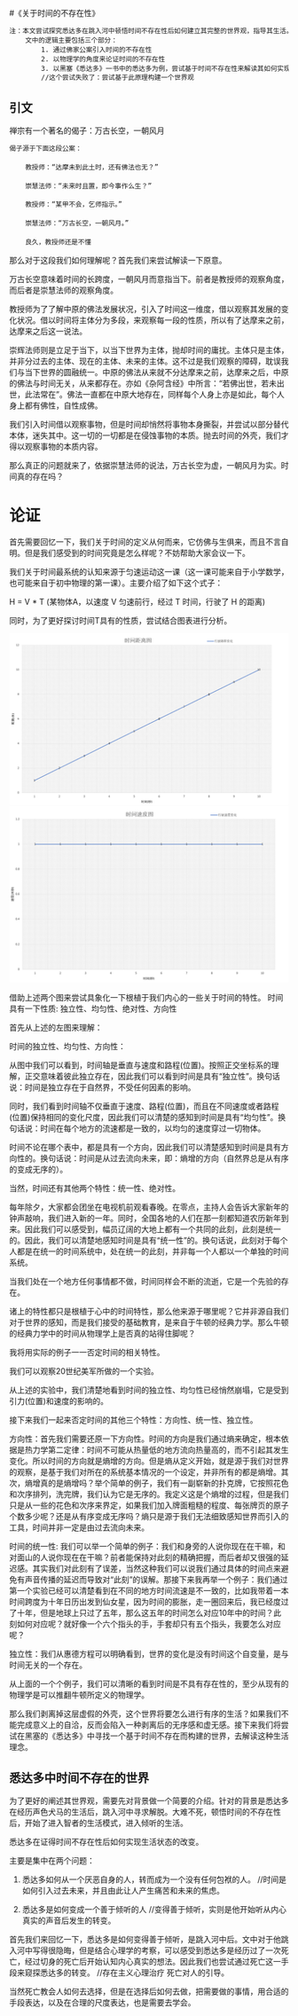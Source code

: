 #《关于时间的不存在性》
```txt
注：本文尝试探究悉达多在跳入河中顿悟时间不存在性后如何建立其完整的世界观，指导其生活。
    文中的逻辑主要包括三个部分：
        1. 通过佛家公案引入时间的不存在性
        2. 以物理学的角度来论证时间的不存在性
        3. 以黑塞《悉达多》一书中的悉达多为例，尝试基于时间不存在性来解读其如何实现顿悟，并开启倾听的生活状态。
        //这个尝试失败了：尝试基于此原理构建一个世界观
```

## 引文

禅宗有一个著名的偈子：万古长空，一朝风月

```txt
偈子源于下面这段公案：

    教授师：“达摩未到此土时，还有佛法也无？”

    崇慧法师：“未来时且置，即今事作么生？”

    教授师：“某甲不会，乞师指示。”

    崇慧法师：“万古长空，一朝风月。”

    良久，教授师还是不懂
```
那么对于这段我们如何理解呢？首先我们来尝试解读一下原意。

万古长空意味着时间的长跨度，一朝风月而意指当下。前者是教授师的观察角度，而后者是崇慧法师的观察角度。

教授师为了了解中原的佛法发展状况，引入了时间这一维度，借以观察其发展的变化状况。借以时间将主体分为多段，来观察每一段的性质，所以有了达摩来之前，达摩来之后这一说法。

崇辉法师则是立足于当下，以当下世界为主体，抛却时间的庸扰。主体只是主体，并非分过去的主体、现在的主体、未来的主体。这不过是我们观察的障碍，耽误我们与当下世界的圆融统一。中原的佛法从来就不分达摩来之前，达摩来之后，中原的佛法与时间无关，从来都存在。亦如《杂阿含经》中所言：“若佛出世，若未出世，此法常在”。佛法一直都在中原大地存在，同样每个人身上亦是如此，每个人身上都有佛性，自性成佛。

我们引入时间借以观察事物，但是时间却悄然将事物本身撕裂，并尝试以部分替代本体，迷失其中。这一切的一切都是在侵蚀事物的本质。抛去时间的外壳，我们才得以观察事物的本质内容。

那么真正的问题就来了，依据崇慧法师的说法，万古长空为虚，一朝风月为实。时间真的存在吗？

# 论证

首先需要回忆一下，我们关于时间的定义从何而来，它仿佛与生俱来，而且不言自明。但是我们感受到的时间究竟是怎么样呢？不妨帮助大家会议一下。

我们关于时间最系统的认知来源于匀速运动这一课（这一课可能来自于小学数学，也可能来自于初中物理的第一课）。主要介绍了如下这个式子：

H = V * T (某物体A，以速度 V 匀速前行，经过 T 时间，行驶了 H 的距离) 

同时，为了更好探讨时间T具有的性质，尝试结合图表进行分析。

![匀速运动的表](./.img/2022-01-28_11-32-02.png)
![匀速运动的表](./.img/2022-01-28_11-48-23.png)

借助上述两个图来尝试具象化一下根植于我们内心的一些关于时间的特性。
时间具有一下性质: 独立性、均匀性、绝对性、方向性


首先从上述的左图来理解：

时间的独立性、均匀性、方向性：

从图中我们可以看到，时间轴是垂直与速度和路程(位置)。按照正交坐标系的理解，正交意味着彼此独立存在，因此我们可以看到时间是具有“独立性”。换句话说：时间是独立存在于自然界，不受任何因素的影响。

同时，我们看到时间轴不仅垂直于速度、路程(位置)，而且在不同速度或者路程(位置)保持相同的变化尺度，因此我们可以清楚的感知到时间是具有“均匀性”。换句话说：时间在每个地方的流速都是一致的，以均匀的速度穿过一切物体。

时间不论在哪个表中，都是具有一个方向，因此我们可以清楚感知到时间是具有方向性的。换句话说：时间是从过去流向未来，即：熵增的方向（自然界总是从有序的变成无序的）。

当然，时间还有其他两个特性：统一性、绝对性。

每年除夕，大家都会团坐在电视机前观看春晚。在零点，主持人会告诉大家新年的钟声敲响，我们进入新的一年。同时，全国各地的人们在那一刻都知道农历新年到来。因此我们可以感受到，幅员辽阔的大地上都有一个共同的此刻，此刻是统一的。因此，我们可以清楚地感知时间是具有“统一性”的。换句话说，此刻对于每个人都是在统一的时间系统中，处在统一的此刻，并非每一个人都以一个单独的时间系统。

当我们处在一个地方任何事情都不做，时间同样会不断的流逝，它是一个先验的存在。


诸上的特性都只是根植于心中的时间特性，那么他来源于哪里呢？它并非源自我们对于世界的感知，而是我们接受的基础教育，是来自于牛顿的经典力学。那么牛顿的经典力学中的时间从物理学上是否真的站得住脚呢？

我将用实际的例子一一否定时间的相关特性。

我们可以观察20世纪美军所做的一个实验。

从上述的实验中，我们清楚地看到时间的独立性、均匀性已经悄然崩塌，它是受到引力(位置)和速度的影响的。

接下来我们一起来否定时间的其他三个特性：方向性、统一性、独立性。

方向性：首先我们需要还原一下方向性。时间的方向是我们通过熵来确定，根本依据是热力学第二定律：时间不可能从热量低的地方流向热量高的，而不引起其发生变化。所以时间的方向就是熵增的方向。但是熵从定义开始，就是源于我们对世界的观察，是基于我们对所在的系统基本情况的一个设定，并非所有的都是熵增。其次，熵增真的是熵增吗？举个简单的例子，我们有一副崭新的扑克牌，它按照花色和次序排列，洗完牌，我们认为它是无序的。我定义这是个熵增的过程，但是我们只是从一些的花色和次序来界定，如果我们加入牌面粗糙的程度、每张牌页的原子个数多少呢？还是从有序变成无序吗？熵只是源于我们无法细致感知世界而引入的工具，时间并非一定是由过去流向未来。


时间的统一性: 我们可以举一个简单的例子：我们和身旁的人说你现在在干嘛，和对面山的人说你现在在干嘛？前者能保持对此刻的精确把握，而后者却又很强的延迟感。其实我们对此刻有了误差，当然这种我们可以说我们通过具体的时间点来避免有声音传播的延迟而导致对“此刻”的误解。那接下来我再举一个例子：我们通过第一个实验已经可以清楚看到在不同的地方时间流速是不一致的，比如我带着一本时间跨度为十年日历出发到仙女星，因为时间的膨胀，走一圈回来后，我已经度过了十年，但是地球上只过了五年，那么这五年的时间怎么对应10年中的时间？此刻如何对应呢？就好像一个六个指头的手，手套却只有五个指头，我要怎么对应呢？



独立性：我们从惠德方程可以明确看到，世界的变化是没有时间这个自变量，是与时间无关的一个存在。


从上面的一个个例子，我们可以清晰的看到时间是不具有存在性的，至少从现有的物理学是可以推翻牛顿所定义的物理学。

那么我们剥离掉这层虚假的外壳，这个世界将要怎么进行有序的生活？如果我们不能完成意义上的自洽，反而会陷入一种剥离后的无序感和虚无感。接下来我们将尝试在黑塞的《悉达多》中寻找一个基于时间不存在而构建的世界，去解读这种生活理念。

## 悉达多中时间不存在的世界

为了更好的阐述其世界观，需要先对背景做一个简要的介绍。针对的背景是悉达多在经历声色犬马的生活后，跳入河中寻求解脱。大难不死，顿悟时间的不存在性后，开始了进入智者的生活模式，进入倾听的生活。

悉达多在证得时间不存在性后如何实现生活状态的改变。

主要是集中在两个问题：
1. 悉达多如何从一个厌恶自身的人，转而成为一个没有任何包袱的人。
//时间是如何引入过去未来，并且由此让人产生痛苦和未来的焦虑。


2. 悉达多是如何变成一个善于倾听的人
//变得善于倾听，实则是他开始听从内心真实的声音后发生的转变。

首先我们来回忆一下，悉达多是如何变得善于倾听，是跳入河中后。文中对于他跳入河中写得很隐晦，但是结合心理学的考察，可以感受到悉达多是经历过了一次死亡，经过切身的死亡后开始认知内心真实的想法。因此我们也尝试通过死亡这一手段来窥探悉达多的转变。
//存在主义心理治疗 死亡对人的引导。


当然死亡教会人如何去选择，但是在选择后如何去做，把需要做的事情，用合适的手段表达，以及在合理的尺度表达，也是需要去学会。











